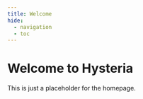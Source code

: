 ```yaml
---
title: Welcome
hide:
  - navigation
  - toc
---
```


# Welcome to Hysteria

This is just a placeholder for the homepage.
